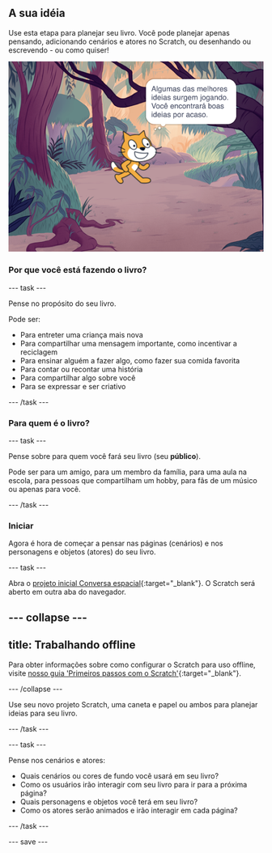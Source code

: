 ## A sua idéia

Use esta etapa para planejar seu livro. Você pode planejar apenas pensando, adicionando cenários e atores no Scratch, ou desenhando ou escrevendo - ou como quiser!

![O Palco mostrando um ator pensando, "Algumas das melhores ideias surgem jogando. Você encontrará boas ideias por acaso."](images/best-ideas.png)

### Por que você está fazendo o livro?

--- task ---

Pense no propósito do seu livro.

Pode ser:
- Para entreter uma criança mais nova
- Para compartilhar uma mensagem importante, como incentivar a reciclagem
- Para ensinar alguém a fazer algo, como fazer sua comida favorita
- Para contar ou recontar uma história
- Para compartilhar algo sobre você
- Para se expressar e ser criativo

--- /task ---

### Para quem é o livro?

--- task ---

Pense sobre para quem você fará seu livro (seu **público**).

Pode ser para um amigo, para um membro da família, para uma aula na escola, para pessoas que compartilham um hobby, para fãs de um músico ou apenas para você.

--- /task ---

### Iniciar

Agora é hora de começar a pensar nas páginas (cenários) e nos personagens e objetos (atores) do seu livro.

--- task ---

Abra o [projeto inicial Conversa espacial](https://scratch.mit.edu/projects/582223042/editor){:target="_blank"}. O Scratch será aberto em outra aba do navegador.

--- collapse ---
---
title: Trabalhando offline
---

Para obter informações sobre como configurar o Scratch para uso offline, visite [nosso guia 'Primeiros passos com o Scratch'](https://projects.raspberrypi.org/pt-BR/projects/getting-started-scratch){:target="_blank"}.

--- /collapse ---

Use seu novo projeto Scratch, uma caneta e papel ou ambos para planejar ideias para seu livro.

--- /task ---

--- task ---

Pense nos cenários e atores:
- Quais cenários ou cores de fundo você usará em seu livro?
- Como os usuários irão interagir com seu livro para ir para a próxima página?
- Quais personagens e objetos você terá em seu livro?
- Como os atores serão animados e irão interagir em cada página?

--- /task ---

--- save ---
